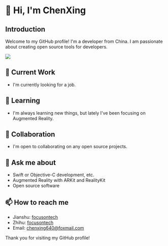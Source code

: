 <!-- **chenxing640/chenxing640** is a ✨ _special_ ✨ repository because its `README.md` (this file) appears on your GitHub profile. -->

# 👋 Hi, I'm ChenXing

## Introduction

Welcome to my GitHub profile! I'm a developer from China. I am passionate about creating open source tools for developers.

<!-- <picture>
<source 
  srcset="https://github-readme-stats.vercel.app/api?username=chenxing640&show_icons=true&theme=dark"
  media="(prefers-color-scheme: dark)"
/>
<source
  srcset="https://github-readme-stats.vercel.app/api?username=chenxing640&show_icons=true"
  media="(prefers-color-scheme: light), (prefers-color-scheme: no-preference)"
/>
<img src="https://github-readme-stats.vercel.app/api/top-langs?username=chenxing640&show_icons=true" />
</picture> -->
<picture>
<source 
  srcset="https://github-readme-stats.vercel.app/api/top-langs?username=chenxing640&show_icons=true&theme=dark&layout=compact"
  media="(prefers-color-scheme: dark)"
/>
<source
  srcset="https://github-readme-stats.vercel.app/api/top-langs?username=chenxing640&show_icons=true&layout=compact"
  media="(prefers-color-scheme: light), (prefers-color-scheme: no-preference)"
/>
<img src="https://github-readme-stats.vercel.app/api/top-langs?username=chenxing640&show_icons=true&layout=compact" />
</picture>

<!-- <img align="right" src="https://github-readme-stats.vercel.app/api?username=chenxing640&show_icons=true&icon_color=CE1D2D&text_color=718096&bg_color=00000000&hide_title=true&hide_border=true" /> -->

<!-- 
Here are some ideas to get you started:

- 🔭 I’m currently working on ...
- 🌱 I’m currently learning ...
- 👯 I’m looking to collaborate on ...
- 🤔 I’m looking for help with ...
- 💬 Ask me about ...
- 📫 How to reach me: ...
- 😄 Pronouns: ...
- ⚡ Fun fact: ... -->

<!-- - Recommend my [repos](https://chenxing640.github.io/about/) -->

## 🔭 Current Work

- I'm currently looking for a job.
<!-- - To improve the user experience of my company's products.
- I'm currently working on Augmented Reality. -->

## 🌱 Learning

- I'm always learning new things, but lately I've been focusing on Augmented Reality.

## 👯 Collaboration

- I'm open to collaborating on any open source projects.

## 💬 Ask me about

- Swift or Objective-C development, etc.
- Augmented Reality with ARKit and RealityKit
- Open source software

## 📫 How to reach me

- Jianshu: [focusontech](https://www.jianshu.com/u/7fc76f1179cc)
- Zhihu: [focusontech](https://www.zhihu.com/people/c9ea1793a9a09c1af2b689c0676940b8)
- Email: chenxing640@foxmail.com

Thank you for visiting my GitHub profile!
